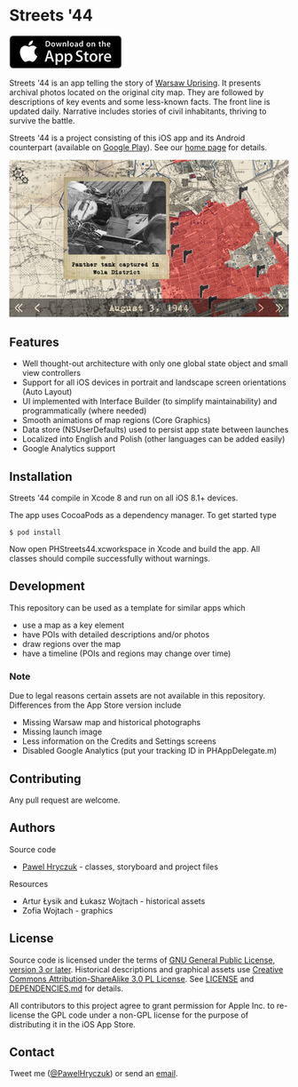 <!--
 *  README.md
 *  PHStreets44 project - Streets '44 iOS app
 *
 *  Created by Pawel Hryczuk on 31.05.2015.
 *  Copyright (c) 2015 Pawel Hryczuk. All rights reserved.
 *
 *  This program is free software: you can redistribute it and/or modify
 *  it under the terms of the GNU General Public License as published by
 *  the Free Software Foundation; either version 3 of the License, or
 *  (at your option) any later version.
 *
 *  This program is distributed in the hope that it will be useful,
 *  but WITHOUT ANY WARRANTY; without even the implied warranty of
 *  MERCHANTABILITY or FITNESS FOR A PARTICULAR PURPOSE.  See the
 *  GNU General Public License for more details.
 *
 *  You should have received a copy of the GNU General Public License
 *  along with this program. If not, see <http://www.gnu.org/licenses/>.
-->

# Streets '44

[![App Store](AppStoreBadge.jpg)](https://itunes.apple.com/pl/app/streets-44/id974553593)

Streets '44 is an app telling the story of [Warsaw Uprising](https://en.wikipedia.org/wiki/Warsaw_Uprising). It presents archival photos located on the original city map. They are followed by descriptions of key events and some less-known facts. The front line is updated daily. Narrative includes stories of civil inhabitants, thriving to survive the battle.

Streets '44 is a project consisting of this iOS app and its Android counterpart (available on [Google Play](https://play.google.com/store/apps/details?id=pl.zrodlapamieci.ulice44)). See our [home page](https://ulice44.wordpress.com) for details.

![](Screenshot.jpg "Screenshot")

## Features

- Well thought-out architecture with only one global state object and small view controllers
- Support for all iOS devices in portrait and landscape screen orientations (Auto Layout)
- UI implemented with Interface Builder (to simplify maintainability) and programmatically (where needed)
- Smooth animations of map regions (Core Graphics)
- Data store (NSUserDefaults) used to persist app state between launches
- Localized into English and Polish (other languages can be added easily)
- Google Analytics support

## Installation

Streets '44 compile in Xcode 8 and run on all iOS 8.1+ devices.

The app uses CocoaPods as a dependency manager. To get started type 

```
$ pod install
```

Now open PHStreets44.xcworkspace in Xcode and build the app. All classes should compile successfully without warnings.

## Development

This repository can be used as a template for similar apps which

- use a map as a key element
- have POIs with detailed descriptions and/or photos
- draw regions over the map
- have a timeline (POIs and regions may change over time)

### Note

Due to legal reasons certain assets are not available in this repository. Differences from the App Store version include

- Missing Warsaw map and historical photographs
- Missing launch image
- Less information on the Credits and Settings screens
- Disabled Google Analytics (put your tracking ID in PHAppDelegate.m)

## Contributing

Any pull request are welcome.

## Authors

Source code

- [Pawel Hryczuk](https://www.linkedin.com/in/pawel-hryczuk) - classes, storyboard and project files

Resources

- Artur Łysik and Łukasz Wojtach - historical assets
- Zofia Wojtach - graphics

## License

Source code is licensed under the terms of [GNU General Public License, version 3 or later](https://www.gnu.org/licenses/gpl.txt). Historical descriptions and graphical assets use [Creative Commons Attribution-ShareAlike 3.0 PL License](https://creativecommons.org/licenses/by-sa/3.0/pl). See [LICENSE](LICENSE) and [DEPENDENCIES.md](DEPENDENCIES.md) for details.

All contributors to this project agree to grant permission for Apple Inc. to re-license the GPL code under a non-GPL license for the purpose of distributing it in the iOS App Store.

## Contact

Tweet me ([@PawelHryczuk](https://twitter.com/PawelHryczuk)) or send an [email](mailto:aplikacjaulice44@gmail.com).